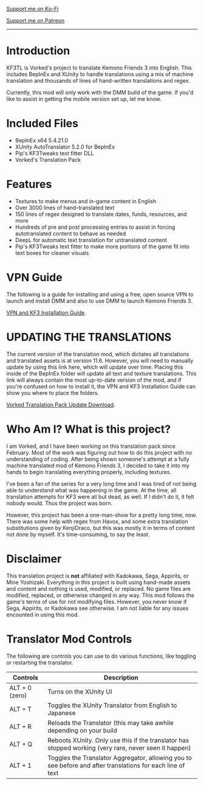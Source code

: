 [Support me on Ko-Fi](https://ko-fi.com/vorked)

[Support me on Patreon](https://www.patreon.com/Vorked)

---

 

# Introduction

KF3TL is Vorked's project to translate Kemono Friends 3 into English. This includes BepInEx and XUnity to handle translations using a mix of machine translation and thousands of lines of hand-written translations and regex.

Currently, this mod will only work with the DMM build of the game. If you'd like to assist in getting the mobile version set up, let me know.

# Included Files

- BepInEx x64 5.4.21.0
- XUnity AutoTranslator 5.2.0 for BepInEx
- Pip's KF3Tweaks text fitter DLL
- Vorked's Translation Pack

# Features

- Textures to make menus and in-game content in English
- Over 3000 lines of hand-translated text
- 150 lines of regex designed to translate dates, funds, resources, and more
- Hundreds of pre and post processing entries to assist in forcing autotranslated content to behave as needed
- DeepL for automatic text translation for untranslated content
- Pip's KF3Tweaks text fitter to make more portions of the game fit into text boxes for cleaner visuals

# VPN Guide

The following is a guide for installing and using a free, open source VPN to launch and install DMM and also to use DMM to launch Kemono Friends 3.

[VPN and KF3 Installation Guide](https://docs.google.com/document/d/1773ZAVFi_7vpdzvmw0-f6AugXyMstshqB3m2tIY-hgI/edit).

# UPDATING THE TRANSLATIONS

The current version of the translation mod, which dictates all translations and translated assets is at version 11.6. However, you will need to manually update by using this link here, which will update over time. Placing this inside of the BepInEx folder will update all text and texture translations. This link will always contain the most up-to-date version of the mod, and if you're confused on how to install it, the VPN and KF3 Installation Guide can show you where to place the folders.

[Vorked Translation Pack Update Download](https://www.mediafire.com/file/tac7i2ly13rwx2t/Vorked+Translation+Pack.zip/file).


# Who Am I? What is this project?

I am Vorked, and I have been working on this translation pack since February. Most of the work was figuring out how to do this project with no understanding of coding. After being shown someone's attempt at a fully machine translated mod of Kemono Friends 3, I decided to take it into my hands to begin translating everything properly, including textures.

I've been a fan of the series for a very long time and I was tired of not being able to understand what was happening in the game. At the time, all translation attempts for KF3 were all but dead, as well. If I didn't do it, it felt nobody would. Thus the project was born.

However, this project has been a one-man-show for a pretty long time, now. There was some help with regex from Havox, and some extra translation substitutions given by KenjiDraco, but this was mostly it in terms of content not done by myself. It's time-consuming, to say the least.

# Disclaimer

This translation project is **not** affiliated with Kadokawa, Sega, Appirits, or Mine Yoshizaki.
Everything in this project is built using hand-made assets and content and nothing is used, modified, or replaced.
No game files are modified, replaced, or otherwise changed in any way.
This mod follows the game's terms of use for not modifying files. However, you never know if Sega, Appirits, or Kadokawa see otherwise.
I am not liable for any issues encounted in using this mod.

# Translator Mod Controls

The following are controls you can use to do various functions, like toggling or restarting the translator.

| Controls  | Description |
| ------------- | ------------- |
| ALT + 0 (zero)  | Turns on the XUnity UI  |
| ALT + T  | Toggles the XUnity Translator from English to Japanese  |
| ALT + R | Reloads the Translator (this may take awhile depending on your build |
| ALT + Q | Reboots XUnity. Only use this if the translator has stopped working (very rare, never seen it happen) |
| ALT + 1 | Toggles the Translator Aggregator, allowing you to see before and after translations for each line of text |

